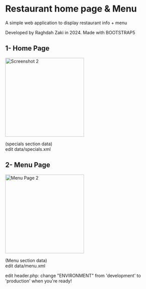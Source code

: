 # Restaurant home page & Menu

A simple web application to display restaurant info + menu

Developed by Raghdah Zaki in 2024. Made with BOOTSTRAP5

## 1- Home Page

<img src="https://github.com/user-attachments/assets/5c5ad1a2-7682-477b-94d9-d46bccb40324" alt="Screenshot 2" width="250"/>

(specials section data)  
edit data/specials.xml

## 2- Menu Page

<img src="https://github.com/user-attachments/assets/adab350c-5508-46fe-97d2-f2e5284b58c0" alt="Menu Page 2" width="250"/>

(Menu section data)  
edit data/menu.xml

edit header.php: change "ENVIRONMENT" from 'development' to 'production' when you're ready!
